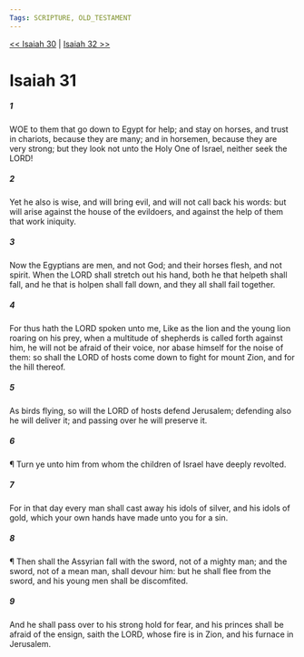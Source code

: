 ```yaml
---
Tags: SCRIPTURE, OLD_TESTAMENT
---
```


[<< Isaiah 30](OLD_TESTAMENT/23_Isaiah/Isaiah_30.md) | [Isaiah 32 >>](OLD_TESTAMENT/23_Isaiah/Isaiah_32.md)

# Isaiah 31

##### 1

WOE to them that go down to Egypt for help; and stay on horses, and trust in chariots, because they are many; and in horsemen, because they are very strong; but they look not unto the Holy One of Israel, neither seek the LORD!

##### 2

Yet he also is wise, and will bring evil, and will not call back his words: but will arise against the house of the evildoers, and against the help of them that work iniquity.

##### 3

Now the Egyptians are men, and not God; and their horses flesh, and not spirit. When the LORD shall stretch out his hand, both he that helpeth shall fall, and he that is holpen shall fall down, and they all shall fail together.

##### 4

For thus hath the LORD spoken unto me, Like as the lion and the young lion roaring on his prey, when a multitude of shepherds is called forth against him, he will not be afraid of their voice, nor abase himself for the noise of them: so shall the LORD of hosts come down to fight for mount Zion, and for the hill thereof.

##### 5

As birds flying, so will the LORD of hosts defend Jerusalem; defending also he will deliver it; and passing over he will preserve it.

##### 6

¶ Turn ye unto him from whom the children of Israel have deeply revolted.

##### 7

For in that day every man shall cast away his idols of silver, and his idols of gold, which your own hands have made unto you for a sin.

##### 8

¶ Then shall the Assyrian fall with the sword, not of a mighty man; and the sword, not of a mean man, shall devour him: but he shall flee from the sword, and his young men shall be discomfited.

##### 9

And he shall pass over to his strong hold for fear, and his princes shall be afraid of the ensign, saith the LORD, whose fire is in Zion, and his furnace in Jerusalem.
